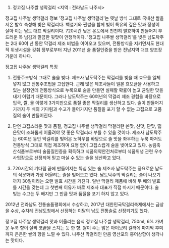 1. 정고집 나주쌀 생막걸리 <지역 : 전라남도 나주시>

정고집 나주쌀 생막걸리 정보
'정고집 나주쌀 생막걸리'는 옛날 방식 그대로 국내산 쌀을 저온 발효 숙성해 빚은 막걸리다. 백설기와 찐쌀을 함께 빚어 특유의 깊은 맛과 정성이 살아 이는 남도 대표 막걸리이다. 720시간 낮은 온도에서 천천히 발효하여 만들어져 부드러운 목 넘김과 깔끔한 뒷맛이 안정적이다. '정고집 나주쌀 생막걸리'를 빚은 남도탁주는 2대 60여 년 동안 막걸리 제조 비법을 이어오고 있으며, 전통방식을 지키면서도 현대적 위생시설을 갖춰 정부로부터 지난 2011년 술 품질인증을 받은 전남지역 대표 양조장 가운데 하나다.

정고집 나주쌀 생막걸리 특징

1. 전통주조방식 그대로 술을 빚다.
   제조사 남도탁주는 막걸리를 빚을 때 효모를 일체 넣지 않고 전통주조법을 고집한다. 근래 많은 제조사들이 일본 효모균을 사용하고 있는 실정인데 전통방식으로 누룩으로 술을 만들면 실패할 확률이 높고 균일한 맛을 내기 어렵기 때문이다. 그러나 남도탁주는 60여년의 막걸리 제조 경험을 바탕으로 입국, 쌀, 물 이렇게 3가지만으로 품질 좋은 막걸리를 생산하고 있다. 술이 만들어지기까지 두 배의 기다림과 수고가 들어가지만 품질을 포기 할 수 없는 고집으로 고품질의 술이 만들어진다.

2. 단연 고집스러운 맛과 품질, 정고집 나주쌀 생막걸리
   막걸리란 쓴맛, 신맛, 단맛, 떫은맛이 조화롭게 어울려야 맛 좋은 막걸리라 부를 수 있을 것이다. 제조사 남도탁주는 60여년 동안 막걸리를 빚어온 노하우를 바탕으로 술 맛을 좌우하는 누룩 마저도 전통방식 그대로 직접 제조하여 요행 없이 고집스럽게 술을 빚어오고 있다. 농림축산식품부로부터 술품질인증을 획득하고 식품의약안전처로부터 식품위생 관련 우수 사업장으로 선정되어 믿고 마실 수 있는 술을 생산하고 있다.

3. 720시간의 기다림 끝에 만들어지는 뚝심 있는 술
   제조사 남도탁주는 풍요로운 남도의 식문화와 가장 어울리는 술을 빚어오고 있다. 남도탁주의 막걸리는 술이 나오기까지 30일이라는 오랜 발효 시간을 거친다. 일반 막걸리 제품에 비해 두 배의 발효를 시간을 갖는데 그 첫번째 이유가 바로 제조사 대표가 직접 마시기 때문이다. 술 빚는 수고는 두 배지만 그 만큼 맛과 품질을 포기 하지 않고 있다.

2012년 전라남도 전통술품평회에서 수상하고, 2017년 대한민국막걸리축제에서는 금상을 수상, 수차례 전남도청에서 선정하는 이달의 남도 전통술로 선정되기도 했다.

정고집 나주쌀 생막걸리 맛과 어울리는 음식
정고집 나주쌀 생막걸리, 750ml, 6%
가벼운 누룩 향이 살짝 코끝을 스치는 듯 한 향. 쌀이 주는 맑은 아이보리 컬러에 마지막 후미까지 은은한 쌀의 향을 느낄 수 있다. 나주산 막걸리인 만큼 영산포의 홍어삼합이 생각나는 맛이다.
